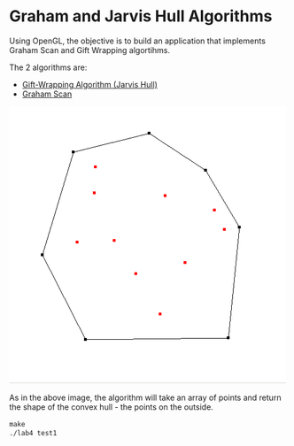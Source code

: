 # Graham and Jarvis Hull Algorithms

Using OpenGL, the objective is to build an application that implements Graham Scan and Gift Wrapping algortihms.

The 2 algorithms are:
- [Gift-Wrapping Algorithm (Jarvis Hull)](https://en.wikipedia.org/wiki/Gift_wrapping_algorithm)
- [Graham Scan](https://en.wikipedia.org/wiki/Graham_scan)

![Sample Image](sampleview.png)

As in the above image, the algorithm will take an array of points and return the shape of the convex hull - the points on the outside.

```
make
./lab4 test1
```

